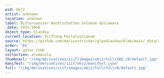 ```yaml
---
pid: Obj2
artist: unknown
location: unknown
label: Bittersuesser Nachtschatten Solanum dulcamara
_date: 1925-1950
object_type: Glasdia
current_location: Stiftung Pestalozzianum
source: https://github.com/mariusstricker/glasdiashow/blob/main/_data/raw_images/glasdia/obj2.jpg
order: '01'
layout: qatar_item
collection: arumacula
thumbnail: "/img/derivatives/iiif/images/obj2/full/205,/0/default.jpg"
manifest: "/img/derivatives/iiif/obj2/manifest.json"
full: "/img/derivatives/iiif/images/obj2/full/full/0/default.jpg"
---
```

